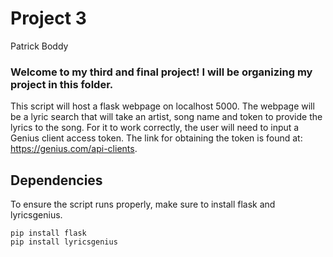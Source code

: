 # Project 3

Patrick Boddy

### Welcome to my third and final project! I will be organizing my project in this folder.

This script will host a flask webpage on localhost 5000. The webpage will be a lyric search that will take an artist, song name and token to provide the lyrics to the song. For it to work correctly, the user will need to input a Genius client access token. The link for obtaining the token is found at: https://genius.com/api-clients. 

## Dependencies
To ensure the script runs properly, make sure to install flask and lyricsgenius.

`pip install flask`  
`pip install lyricsgenius`

